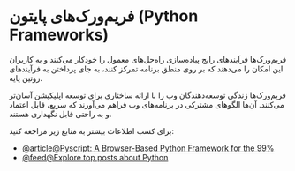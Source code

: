 # فریم‌ورک‌های پایتون (Python Frameworks)

فریم‌ورک‌ها فرآیندهای رایج پیاده‌سازی راه‌حل‌های معمول را خودکار می‌کنند و به کاربران این امکان را می‌دهند که بر روی منطق برنامه تمرکز کنند، به جای پرداختن به فرآیندهای روتین پایه.

فریم‌ورک‌ها زندگی توسعه‌دهندگان وب را با ارائه ساختاری برای توسعه اپلیکیشن آسان‌تر می‌کنند. آن‌ها الگوهای مشترکی در برنامه‌های وب فراهم می‌آورند که سریع، قابل اعتماد و به راحتی قابل نگهداری هستند.

برای کسب اطلاعات بیشتر به منابع زیر مراجعه کنید:

- [@article@Pyscript: A Browser-Based Python Framework for the 99%](https://thenewstack.io/pyscript-a-browser-based-python-framework/)
- [@feed@Explore top posts about Python](https://app.daily.dev/tags/python?ref=roadmapsh)
